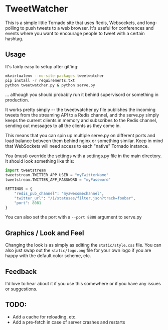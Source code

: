 TweetWatcher
===========
This is a simple little Tornado site that uses Redis, Websockets, and long-
polling to push tweets to a web browser. It's useful for conferences and
events where you want to encourage people to tweet with a certain hashtag.

Usage
-----
It's fairly easy to setup after git'ing:

```bash
mkvirtualenv --no-site-packages tweetwatcher
pip install -r requirements.txt
python tweetwatcher.py & python serve.py
```

... although you should probably run it behind supervisord or something
in production.

It works pretty simply -- the tweetwatcher.py file publishes the incoming
tweets from the streaming API to a Redis channel, and the serve.py
simply keeps the current clients in memory and subscribes to the Redis
channel, sending out messages to all the clients as they come in.

This means that you can spin up multiple serve.py on different ports and
load balance between them behind nginx or something similar. Keep in mind that
WebSockets will need access to each "native" Tornado instance.

You (must) override the settings with a settings.py file in the main 
directory. It should look something like this:

```python
import tweetstream
tweetstream.TWITTER_APP_USER = "myTwitterName"
tweetstream.TWITTER_APP_PASSWORD = "myPassword"

SETTINGS = {
    "redis_pub_channel": "myawesomechannel",
    "twitter_url": "/1/statuses/filter.json?track=foobar",
    "port": 8081
}
```

You can also set the port with a `--port 8888` argument to serve.py

Graphics / Look and Feel
------------------------
Changing the look is as simply as editing the `static/style.css` file. You can
also just swap out the `static/logo.png` file for your own logo if you are
happy with the default color scheme, etc.

Feedback
--------
I'd love to hear about it if you use this somewhere or if you have any issues
or suggestions.

TODO:
-----
* Add a cache for reloading, etc.
* Add a pre-fetch in case of server crashes and restarts
